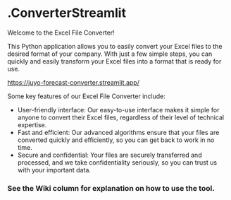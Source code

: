 # .ConverterStreamlit

Welcome to the Excel File Converter!

This Python application allows you to easily convert your Excel files to the desired format of your company. With just a few simple steps, you can quickly and easily transform your Excel files into a format that is ready for use.

https://juyo-forecast-converter.streamlit.app/

Some key features of our Excel File Converter include:

* User-friendly interface: Our easy-to-use interface makes it simple for anyone to convert their Excel files, regardless of their level of technical expertise.
* Fast and efficient: Our advanced algorithms ensure that your files are converted quickly and efficiently, so you can get back to work in no time.
* Secure and confidential: Your files are securely transferred and processed, and we take confidentiality seriously, so you can trust us with your important data.

### See the Wiki column for explanation on how to use the tool.
